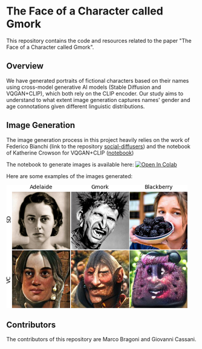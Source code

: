 # The Face of a Character called Gmork

This repository contains the code and resources related to the paper "The Face of a Character called Gmork".

## Overview

We have generated portraits of fictional characters based on their names using cross-model generative AI models (Stable Diffusion and VQGAN+CLIP), which both rely on the CLIP encoder. Our study aims to understand to what extent image generation captures names' gender and age connotations given different linguistic distributions.


## Image Generation
The image generation process in this project heavily relies on the work of Federico Bianchi (link to the repository [social-diffusers](https://github.com/vinid/social-diffusers)) and the notebook of Katherine Crowson for VQGAN+CLIP ([notebook](https://colab.research.google.com/github/justinjohn0306/VQGAN-CLIP/blob/main/VQGAN%2BCLIP(Updated).ipynb))

The notebook to generate images is available here: [![Open In Colab][colab-badge]][colab-notebook]

[colab-notebook]: <https://colab.research.google.com/drive/1pkfQFwblnzCkbD71nXvNIMuV43n-gADP#scrollTo=Cm8RvhBQ3Hnr>
[colab-badge]: <https://colab.research.google.com/assets/colab-badge.svg>

Here are some examples of the images generated:

![Alt text](dataset/images/character_talking.png?raw=true "characters")

## Contributors

The contributors of this repository are Marco Bragoni and Giovanni Cassani.
